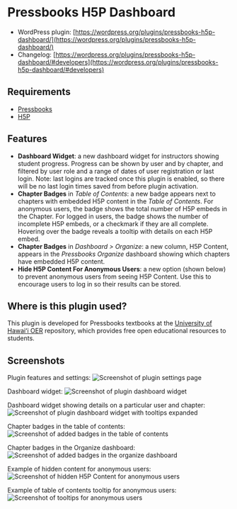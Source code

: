 # Pressbooks H5P Dashboard

* WordPress plugin: [https://wordpress.org/plugins/pressbooks-h5p-dashboard/](https://wordpress.org/plugins/pressbooks-h5p-dashboard/)
* Changelog: [https://wordpress.org/plugins/pressbooks-h5p-dashboard/#developers](https://wordpress.org/plugins/pressbooks-h5p-dashboard/#developers)

## Requirements

* [Pressbooks](https://docs.pressbooks.org/installation/)
* [H5P](https://wordpress.org/plugins/h5p/)

## Features

* **Dashboard Widget**: a new dashboard widget for instructors showing student progress. Progress can be shown by user and by chapter, and filtered by user role and a range of dates of user registration or last login. Note: last logins are tracked once this plugin is enabled, so there will be no last login times saved from before plugin activation.
* **Chapter Badges** in *Table of Contents*: a new badge appears next to chapters with embedded H5P content in the *Table of Contents*. For anonymous users, the badge shows the total number of H5P embeds in the Chapter. For logged in users, the badge shows the number of incomplete H5P embeds, or a checkmark if they are all complete. Hovering over the badge reveals a tooltip with details on each H5P embed.
* **Chapter Badges** in *Dashboard > Organize*: a new column, H5P Content, appears in the *Pressbooks Organize* dashboard showing which chapters have embedded H5P content.
* **Hide H5P Content For Anonymous Users**: a new option (shown below) to prevent anonymous users from seeing H5P Content. Use this to encourage users to log in so their results can be stored.

## Where is this plugin used?

This plugin is developed for Pressbooks textbooks at the [University of Hawaiʻi OER](https://pressbooks.oer.hawaii.edu/) repository, which provides free open educational resources to students.

## Screenshots

Plugin features and settings:
![Screenshot of plugin settings page](assets/screenshot-1.png?raw=true "")

Dashboard widget:
![Screenshot of plugin dashboard widget](assets/screenshot-2.png?raw=true "")

Dashboard widget showing details on a particular user and chapter:
![Screenshot of plugin dashboard widget with tooltips expanded](assets/screenshot-2.png?raw=true "")

Chapter badges in the table of contents:
![Screenshot of added badges in the table of contents](assets/screenshot-4.png?raw=true "")

Chapter badges in the Organize dashboard:
![Screenshot of added badges in the organize dashboard](assets/screenshot-5.png?raw=true "")

Example of hidden content for anonymous users:
![Screenshot of hidden H5P Content for anonymous users](assets/screenshot-6.png?raw=true "")

Example of table of contents tooltip for anonymous users:
![Screenshot of tooltips for anonymous users](assets/screenshot-7.png?raw=true "")
